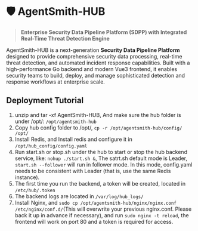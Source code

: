 # 🛡️ AgentSmith-HUB

> **Enterprise Security Data Pipeline Platform (SDPP) with Integrated Real-Time Threat Detection Engine**

AgentSmith-HUB is a next-generation **Security Data Pipeline Platform** designed to provide comprehensive security data processing, real-time threat detection, and automated incident response capabilities. Built with a high-performance Go backend and modern Vue3 frontend, it enables security teams to build, deploy, and manage sophisticated detection and response workflows at enterprise scale.

## Deployment Tutorial

1. unzip and tar -xf AgentSmith-HUB, And make sure the hub folder is under /opt/: `/opt/agentsmith-hub`
2. Copy hub config folder to /opt/, `cp -r /opt/agentsmith-hub/config/ /opt/`
3. Install Redis, and Install redis and configure it in `/opt/hub_config/config.yaml`
4. Run start.sh or stop.sh under the hub to start or stop the hub backend service, like: `nohup ./start.sh &`, The satrt.sh default mode is Leader, `start.sh --follower` will run in follower mode. In this mode, config.yaml needs to be consistent with Leader (that is, use the same Redis instance).
5. The first time you run the backend, a token will be created, located in `/etc/hub/.token`
6. The backend logs are located in `/var/log/hub_logs/`
7. Install Nginx, and `sudo cp /opt/agentsmith-hub/nginx/nginx.conf /etc/nginx/conf.d/`(This will overwrite your previous nginx.conf. Please back it up in advance if necessary), and run `sudo nginx -t reload`, the frontend will work on port 80 and a token is required for access.


